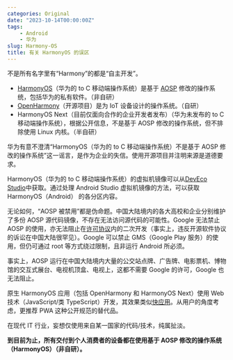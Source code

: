 ```yaml
---
categories: Original
date: "2023-10-14T00:00:00Z"
tags:
    - Android
    - 华为
slug: Harmony-OS
title: 有关 HarmonyOS 的误区
---
```


不是所有名字里有“Harmony”的都是“自主开发”。

- [HarmonyOS](https://consumer.huawei.com/cn/harmonyos-4/)（华为的 to C 移动端操作系统）是基于 [AOSP](https://source.android.com/?hl=zh-cn) 修改的操作系统，包括华为的私有软件。（非自研）
- [OpenHarmony](https://gitee.com/openharmony)（开源项目）是为 IoT 设备设计的操作系统。（自研）
- HarmonyOS Next（目前仅面向合作的企业开发者发布）（华为未发布的 to C 移动端操作系统），根据公开信息，不是基于 AOSP 修改的操作系统，但不排除使用 Linux 内核。（半自研）

华为有意不澄清“HarmonyOS（华为的 to C 移动端操作系统）不是基于 AOSP 修改的操作系统”这一谣言，是作为企业的失信。使用开源项目并注明来源是道德要求。

HarmonyOS（华为的 to C 移动端操作系统）的虚拟机镜像可以从[DevEco Studio](https://developer.harmonyos.com/cn/develop/deveco-studio)中获取。通过处理 Android Studio 虚拟机镜像的方法，可以获取 HarmonyOS（Android） 的各分区内容。

无论如何，“AOSP 被禁用”都是伪命题。中国大陆境内的各大高校和企业分别维护了多份 AOSP 源代码镜像，不存在无法访问源代码的可能性。Google 无法禁止 AOSP 的使用，亦无法阻止在[许可协议](https://source.android.com/docs/setup/about/licenses?hl=zh-cn)内的二次开发（事实上，违反开源软件协议的诉讼在中国大陆很罕见）。Google 可以禁止 GMS（Google Play 服务）的使用，但仍可通过 root 等方式绕过限制，且非运行 Android 所必须。

事实上，AOSP 运行在中国大陆境内大量的公交站点牌、广告牌、电影票机、博物馆的交互式展台、电视机顶盒、电视上，这都不需要 Google 的许可，Google 也无法阻止。

原生 HarmonyOS 应用（包括 OpenHarmony 和 HarmonyOS Next）使用 Web 技术（JavaScript/类 TypeScript）开发，其效果类似[快应用](http://www.so-quick.cn/)。从用户的角度考虑，更推荐 PWA 这种公开规范的替代品。

在现代 IT 行业，妄想仅使用来自某一国家的代码/技术，纯属扯淡。

**到目前为止，所有交付到个人消费者的设备都在使用基于 AOSP 修改的操作系统（HarmonyOS）（非自研）。**
